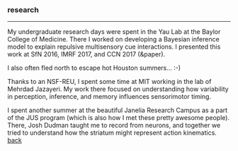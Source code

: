 
### research

***
My undergraduate research days were spent in the Yau Lab at the Baylor College of Medicine. There I worked on developing a Bayesian inference model to explain repulsive multisensory cue interactions. I presented this work at SfN 2016, IMRF 2017, and CCN 2017 (&paper).

I also often fled north to escape hot Houston summers…  :-)

Thanks to an NSF-REU, I spent some time at MIT working in the lab of Mehrdad Jazayeri. My work there focused on understanding how variability in perception, inference, and memory influences sensorimotor timing.

I spent another summer at the beautiful Janelia Research Campus as a part of the JUS program (which is also how I met these pretty awesome people). There, Josh Dudman taught me to record from neurons, and together we tried to understand how the striatum might represent action kinematics.
[back](./)
